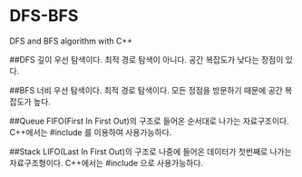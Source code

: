  DFS-BFS
 ========
DFS and BFS algorithm with C++


##DFS
깊이 우선 탐색이다.
최적 경로 탐색이 아니다.
공간 복잡도가 낮다는 장점이 있다.


##BFS
너비 우선 탐색이다.
최적 경로 탐색이다.
모든 정점을 방문하기 때문에 공간 복잡도가 높다.


##Queue
FIFO(First In First Out)의 구조로 
들어온 순서대로 나가는 자료구조이다.
C++에서는 #include <queue>를 이용하여
사용가능하다.


##Stack
LIFO(Last In First Out)의 구조로
나중에 들어온 데이터가 첫번째로 나가는
자료구조형이다.
C++에서는 #include <stack>으로 사용가능하다.

